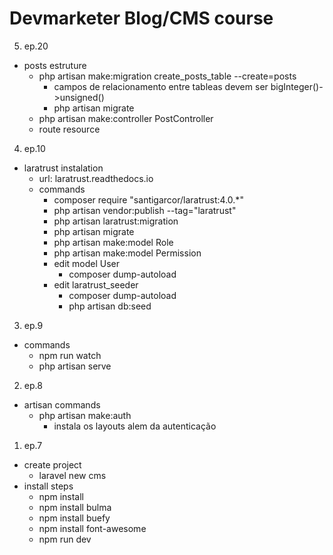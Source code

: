 # Devmarketer Blog/CMS course

5. ep.20
- posts estruture
  - php artisan make:migration create_posts_table --create=posts
    - campos de relacionamento entre tableas devem ser bigInteger()->unsigned()
    - php artisan migrate
  - php artisan make:controller PostController
  - route resource

4. ep.10
- laratrust instalation
  - url: laratrust.readthedocs.io
  - commands
    - composer require "santigarcor/laratrust:4.0.*"
    - php artisan vendor:publish --tag="laratrust"
    - php artisan laratrust:migration
    - php artisan migrate
    - php artisan make:model Role
    - php artisan make:model Permission
    - edit model User
      - composer dump-autoload
    - edit laratrust_seeder
      - composer dump-autoload
      - php artisan db:seed

3. ep.9
- commands
  - npm run watch
  - php artisan serve
  
2. ep.8
- artisan commands
  - php artisan make:auth
    - instala os layouts alem da autenticação
    
1. ep.7 
- create project
  - laravel new cms
- install steps
  - npm install
  - npm install bulma
  - npm install buefy
  - npm install font-awesome
  - npm run dev
